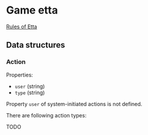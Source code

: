 # Game etta

[Rules of Etta](http://2fishki.ru/obzory_igr/yotta_kompaktnaya_genialnost/)

## Data structures

### Action

Properties:

- `user` (string)
- `type` (string)

Property `user` of system-initiated actions is not defined.

There are following action types:

TODO

